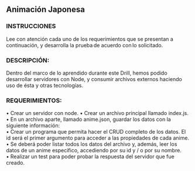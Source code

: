 ## Animación Japonesa

### INSTRUCCIONES  

Lee con atención cada uno de los requerimientos que se presentan a continuación, y desarrolla la prueba de acuerdo con lo solicitado.  

### DESCRIPCIÓN:  

Dentro del marco de lo aprendido durante este Drill, hemos podido desarrollar servidores con Node, y consumir archivos externos haciendo uso de ésta y otras tecnologías.  

### REQUERIMIENTOS:  

• Crear un servidor con node. 
• Crear un archivo principal llamado index.js. 
• En un archivo aparte, llamado anime.json, guardar los datos con la siguiente información:  
• Crear un programa que permita hacer el CRUD completo de los datos. El id será el primer argumento para acceder a las propiedades de cada anime. 
• Se deberá poder listar todos los datos del archivo y, además, leer los datos de un anime especifico, accediendo por su id y / o por su nombre.  
• Realizar un test para poder probar la respuesta del servidor que fue creado. 